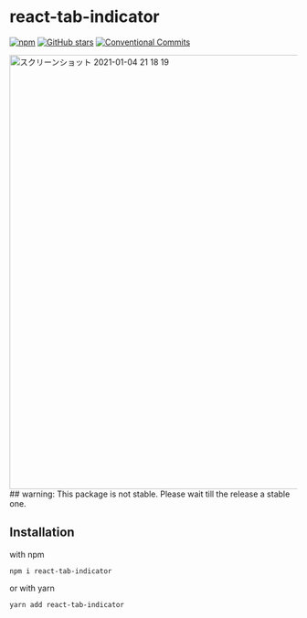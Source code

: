 # react-tab-indicator

[![npm](https://img.shields.io/npm/v/react-tab-indicator.svg)](https://github.com/NagaiKoki/react-tab-indicator)
[![GitHub stars](https://img.shields.io/github/stars/NagaiKoki/react-tab-indicator.svg)](https://github.com/NagaiKoki/react-tab-indicator/stargazers)
[![Conventional Commits](https://img.shields.io/badge/Conventional%20Commits-1.0.0-yellow.svg)](https://conventionalcommits.org)

<img width="761" alt="スクリーンショット 2021-01-04 21 18 19" src="https://user-images.githubusercontent.com/50698194/104807513-e5a72180-5822-11eb-8ae8-2b34cc5312da.png">
## warning: This package is not stable. Please wait till the release a stable one.

## Installation

with npm

```shell
npm i react-tab-indicator
```

or with yarn

```shell
yarn add react-tab-indicator
```
